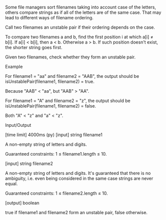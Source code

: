 Some file managers sort filenames taking into account case of the letters, others compare strings as if all of the letters are of the same case. That may lead to different ways of filename ordering.

Call two filenames an unstable pair if their ordering depends on the case.

To compare two filenames a and b, find the first position i at which a[i] ≠ b[i]. If a[i] < b[i], then a < b. Otherwise a > b. If such position doesn't exist, the shorter string goes first.

Given two filenames, check whether they form an unstable pair.

Example

For filename1 = "aa" and filename2 = "AAB", the output should be
isUnstablePair(filename1, filename2) = true.

Because "AAB" < "aa", but "AAB" > "AA".

For filename1 = "A" and filename2 = "z", the output should be
isUnstablePair(filename1, filename2) = false.

Both "A" < "z" and "a" < "z".

Input/Output

[time limit] 4000ms (py)
[input] string filename1

A non-empty string of letters and digits.

Guaranteed constraints:
1 ≤ filename1.length ≤ 10.

[input] string filename2

A non-empty string of letters and digits. It's guaranteed that there is no ambiguity, i.e. even being considered in the same case strings are never equal.

Guaranteed constraints:
1 ≤ filename2.length ≤ 10.

[output] boolean

true if filename1 and filename2 form an unstable pair, false otherwise.
